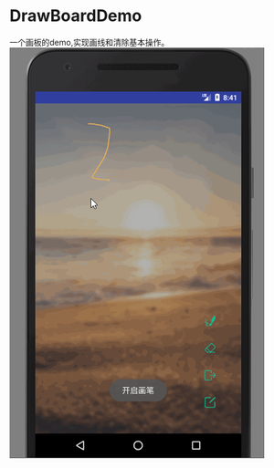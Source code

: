 # DrawBoardDemo
一个画板的demo,实现画线和清除基本操作。
![image](https://github.com/kevin321happy/DrawBoardDemo/blob/master/app/src/main/gif/draw_board1.gif)
